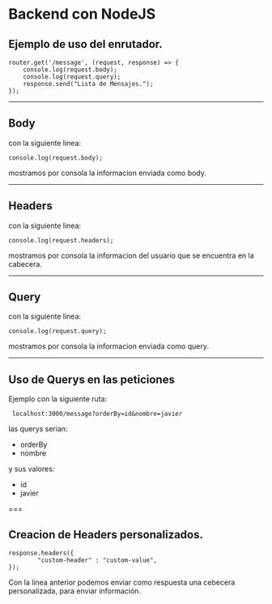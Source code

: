 # Backend con NodeJS

## Ejemplo de uso del enrutador.

    router.get('/message', (request, response) => {
        console.log(request.body);
        console.log(request.query);
        response.send("Lista de Mensajes.");
    });

***

## Body
con la siguiente linea: 

    console.log(request.body);

mostramos por consola la informacion enviada como body.

***
## Headers
con la siguiente linea:
    
    console.log(request.headers);

mostramos por consola la informacion del usuario que se encuentra en la cabecera.

***
## Query
con la siguiente linea:
    
    console.log(request.query);

mostramos por consola la informacion enviada como query.

***

## Uso de Querys en las peticiones
Ejemplo con la siguiente ruta:

` localhost:3000/message?orderBy=id&nombre=javier`

las querys serian:
- orderBy
- nombre

y sus valores:
- id
- javier

===
## Creacion de Headers personalizados.

    response.headers({
            "custom-header" : "custom-value",
    });

Con la linea anterior podemos enviar como respuesta una cebecera personalizada, para enviar información.